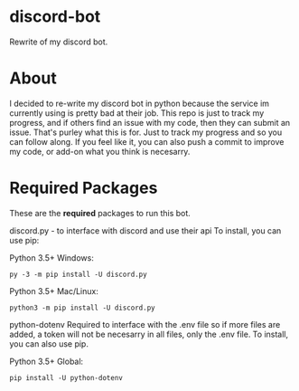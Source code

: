 # discord-bot
Rewrite of my discord bot.


<h1>About</h1>

I decided to re-write my discord bot in python because the service im currently using is pretty bad at their job.
This repo is just to track my progress, and if others find an issue with my code, then they can submit an issue.
That's purley what this is for. Just to track my progress and so you can follow along. If you feel like it,
you can also push a commit to improve my code, or add-on what you think is necesarry.

<h1>Required Packages</h1>

These are the **required** packages to run this bot.

discord.py - to interface with discord and use their api
To install, you can use pip:

Python 3.5+ Windows:

`py -3 -m pip install -U discord.py`

Python 3.5+ Mac/Linux:

`python3 -m pip install -U discord.py`

python-dotenv
Required to interface with the .env file so if more files are added, a token will not be necesarry in all files, only the .env file.
To install, you can also use pip.

Python 3.5+ Global:

`pip install -U python-dotenv`




